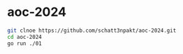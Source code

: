 # aoc-2024

```bash
git clnoe https://github.com/schatt3npakt/aoc-2024.git
cd aoc-2024
go run ./01
```
